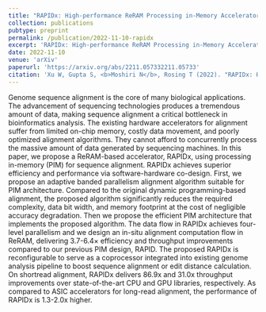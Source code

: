 ```yaml
---
title: "RAPIDx: High-performance ReRAM Processing in-Memory Accelerator for Sequence Alignment"
collection: publications
pubtype: preprint
permalink: /publication/2022-11-10-rapidx
excerpt: 'RAPIDx: High-performance ReRAM Processing in-Memory Accelerator for Sequence Alignment'
date: 2022-11-10
venue: 'arXiv'
paperurl: 'https://arxiv.org/abs/2211.057332211.05733'
citation: 'Xu W, Gupta S, <b>Moshiri N</b>, Rosing T (2022). "RAPIDx: High-performance ReRAM Processing in-Memory Accelerator for Sequence Alignment." <a href="https://arxiv.org/abs/2211.057332211.05733" target="_blank"><i>arXiv</i>:2211.057332211.05733</a>'
---
```

Genome sequence alignment is the core of many biological applications. The advancement of sequencing technologies produces a tremendous amount of data, making sequence alignment a critical bottleneck in bioinformatics analysis. The existing hardware accelerators for alignment suffer from limited on-chip memory, costly data movement, and poorly optimized alignment algorithms. They cannot afford to concurrently process the massive amount of data generated by sequencing machines. In this paper, we propose a ReRAM-based accelerator, RAPIDx, using processing in-memory (PIM) for sequence alignment. RAPIDx achieves superior efficiency and performance via software-hardware co-design. First, we propose an adaptive banded parallelism alignment algorithm suitable for PIM architecture. Compared to the original dynamic programming-based alignment, the proposed algorithm significantly reduces the required complexity, data bit width, and memory footprint at the cost of negligible accuracy degradation. Then we propose the efficient PIM architecture that implements the proposed algorithm. The data flow in RAPIDx achieves four-level parallelism and we design an in-situ alignment computation flow in ReRAM, delivering 3.7-6.4× efficiency and throughput improvements compared to our previous PIM design, RAPID. The proposed RAPIDx is reconfigurable to serve as a coprocessor integrated into existing genome analysis pipeline to boost sequence alignment or edit distance calculation. On shortread alignment, RAPIDx delivers 86.9x and 31.0x throughput improvements over state-of-the-art CPU and GPU libraries, respectively. As compared to ASIC accelerators for long-read alignment, the performance of RAPIDx is 1.3-2.0x higher.
